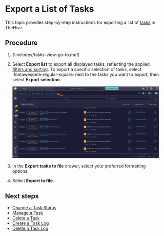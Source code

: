 # Export a List of Tasks

This topic provides step-by-step instructions for exporting a list of [tasks](about-tasks.md) in TheHive.

<h2>Procedure</h2>

1. {!includes/tasks-view-go-to.md!}

2. Select **Export list** to export all displayed tasks, reflecting the applied [filters and sorting](../about-filtering-and-sorting.md). To export a specific selection of tasks, select :fontawesome-regular-square: next to the tasks you want to export, then select **Export selection**.

    ![Export list tasks](../../../images/user-guides/analyst-corner/tasks/export-list-tasks.png)

3. In the **Export tasks to file** drawer, select your preferred formatting options.

4. Select **Export to file**.

<h2>Next steps</h2>

* [Change a Task Status](change-task-status.md)
* [Manage a Task](manage-a-task.md)
* [Delete a Task](delete-a-task.md)
* [Create a Task Log](create-a-task-log.md)
* [Delete a Task Log](delete-a-task-log.md)